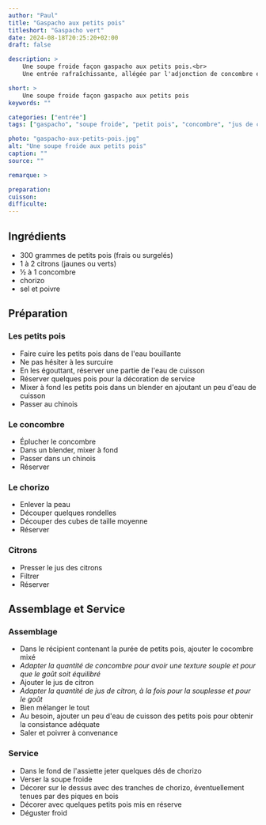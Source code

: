 ```yaml
---
author: "Paul"
title: "Gaspacho aux petits pois"
titleshort: "Gaspacho vert"
date: 2024-08-18T20:25:20+02:00
draft: false

description: >
    Une soupe froide façon gaspacho aux petits pois.<br>
    Une entrée rafraîchissante, allégée par l'adjonction de concombre et de jus de citron.

short: >
    Une soupe froide façon gaspacho aux petits pois
keywords: ""

categories: ["entrée"]
tags: ["gaspacho", "soupe froide", "petit pois", "concombre", "jus de citron", "chorizo"]

photo: "gaspacho-aux-petits-pois.jpg"
alt: "Une soupe froide aux petits pois"
caption: ""
source: ""

remarque: >

preparation: 
cuisson: 
difficulte:
---
```



## Ingrédients
- 300 grammes de petits pois (frais ou surgelés)
- 1 à 2 citrons (jaunes ou verts)
- &frac12; à 1 concombre
- chorizo
- sel et poivre
## Préparation
### Les petits pois
- Faire cuire les petits pois dans de l'eau bouillante
- Ne pas hésiter à les surcuire
- En les égouttant, réserver une partie de l'eau de cuisson
- Réserver quelques pois pour la décoration de service
- Mixer à fond les petits pois dans un blender en ajoutant un peu d'eau de cuisson
- Passer au chinois
### Le concombre
- Éplucher le concombre
- Dans un blender, mixer à fond
- Passer dans un chinois
- Réserver
### Le chorizo
- Enlever la peau
- Découper quelques rondelles
- Découper des cubes de taille moyenne
- Réserver
### Citrons
- Presser le jus des citrons
- Filtrer
- Réserver
## Assemblage et Service
### Assemblage
- Dans le récipient contenant la purée de petits pois, ajouter le cocombre mixé
- *Adapter la quantité de concombre pour avoir une texture souple et pour que le goût soit équilibré*
- Ajouter le jus de citron
- *Adapter la quantité de jus de citron, à la fois pour la souplesse et pour le goût*
- Bien mélanger le tout
- Au besoin, ajouter un peu d'eau de cuisson des petits pois pour obtenir la consistance adéquate
- Saler et poivrer à convenance
### Service
- Dans le fond de l'assiette jeter quelques dés de chorizo
- Verser la soupe froide
- Décorer sur le dessus avec des tranches de chorizo, éventuellement tenues par des piques en bois
- Décorer avec quelques petits pois mis en réserve
- Déguster froid

